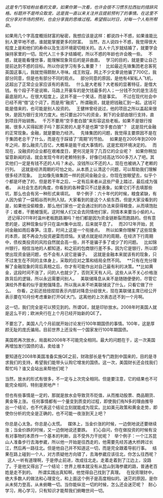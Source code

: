 *这是专门写给粉丝看的文章，如果你第一次看，也许会很不习惯东拉西扯的措辞风格。标题并不是哗众取宠，这是我一直以来关注并且提前预判了的事情。在这里不仅分享对市场的预判，也会分享我的思维过程。希望假以时日，对每一个人有所帮助。*
  
如果用几个字高度概括财富的秘密，我想应该是这样：都说四十不惑，如果谁能比别人更早地不惑，谁就能掌握更多的财富。
 
当然，古人说四十不惑，我觉得很大程度上是和他们的寿命以及生活环境密切相关的。古人十几岁就结婚了，就要学会操持家里的一切。现代人三十多才结婚呢，所以不惑的年龄也许会晚一些。
 
不惑，就是能看懂世事，能理解现象背后的是非曲直。
 
学习的目的，就是要让自己提前达到不惑的目标。所以你说学习有多么重要？！
 
比如最近先锋集团老总客死英国这事儿，我就觉得颇耐人寻味。成王败寇，网上不少文章说他骗了700亿，我部分同意，但是也有部分不同的观点。
 
部分同意的原因，是他有4架私人飞机，这超出了正常企业家应该有的表现。
 
什么是大老板？大老板的显著特征，是借大钱。有个段子不是说嘛，马路上开豪车的是欠钱最多的人；一分钱不欠的是生活在最底层的人。在很大程度上，这并不是一个笑话，而是事实。
 
不过在现代社会中已经不用“借”这个词了，而是用“融资”。所谓融资，就是把钱融汇到一起。这钱可能是借来的，也可能是别人投资的。
 
王健林曾经说过，他的项目之所以盖起来很快，是因为银行支持力度大。他只要出20%的资金，剩下的全部由银行支持，直到项目开始销售。
 
千万不要用“空手套白狼”来形容这些老板。如果不是银行按揭，很多人买得起房子吗？那买房的人是不是也算“空手套白狼”？
 
这是现代金融的正常现象。金融，就是要助力经济。
 
先锋集团的问题，我觉得主要原因不是在于集团老总干了什么，而是在于踩错了“周期”的节拍。
 
如果是在2005年到2009年之间，那么融资几百亿，大概率是能干成大事情的。这是宏观环境决定的。
 
而现在，没融资的企业都在艰难度日，更何况是背了几百亿的企业呢？
 
如果你稍加留意新闻的话，就会发现今年的老赖特别多，好像已经高达1500多万人了吧。其实他们一定是有钱不还的人吗？未必。没钱所以不还的人，现在也被纳入了老赖的行列。
 
这就是经济周期的可怕之处。从本质上认清这个问题，可以帮助我们理解很多经济现象。
 
比如像先锋集团一样的民间金融企业，你现在放眼望去，似乎个个都是坏绝了的，但是若干年之后，一定有后来者从这些尸骨上踏过，最后成为强者。
 
从社会生态的角度，你看到的各种雷只不过是表象。如果它们不去填那些坑，那么也会有另一种形式来填坑。
 
举个例子：六十年代的时候，粮食紧缺，有人因为偷了一袋稻谷而判刑入狱。大家看到的是这个人偷东西，但是大家没看到的是，如果他没偷粮食，那么他们家也一定会通过别的办法来获得粮食，从而填饱肚子；或者，干脆被饿死。这时候人们又会去同情他们家，同情本来要当小偷的人。
 
还记得2011年时温州老板跑路潮吗？他们都是因为资金链断裂而跑路的。但有意思的是，这种现象似乎只在温州集中出现，后来就平息了。
 
而2012年开始，民间金融如雨后春笋。注意，时间上这是一个衔接点。
 
所以如果你理解了这些现象的本质，就不再会为投资避雷而烦恼。关键点就是经济的周期，在经济下行周期中，债权类投资的风险自然就会高一些，并不是骗子多了或少了的问题。
 
比如锦州银行，相信当地的人都知道，和之前的包商银行差不多。因为它是银行，所以即使出现资金链问题，也不会有人说它是骗子。
 
这就是金融本来就该有的现象，只不过发生在不同的主体身上，采取的应对之策和结局全然不同。
 
**只有在充分理解了金融现象的背后真相之后，你才有可能作出对自己最有利的决策。**比如黄金，这段时间不涨了，问的人也就少了，否则天天有人问。这些人从不关心价格涨跌背后的逻辑，所以永远需要问别人。
 
美联储降息从来不是随随便便的，尽管它演给外界看的似乎是勉强降息。所以我从来不听美联储说了什么，只看它做了什么。
 
你看，之前还扭扭捏捏表示内部对降息分歧很大，现在美联储主席已经公开表示要在10月份考虑重新打开QE大门。这离他的上次表态还不到一个月啊。
  
这一切，我们完全是可以预见到的。所谓QE，就是印钞放水。2008年时美国人就是这么干的；欧洲央行在上个月已经开始新的QE了。
  
不要忘了，美国人几个月前就开始讨论发行100年期国债的事情。100年，这是厚颜无耻的庞氏骗局。目前世界上还没有一个国家发行100年期国债。
  
美国若再次放水，局面和2008年不可能完全相同。最大的问题在于，这一次美国再增加发行国债的话，卖给谁？
  
要知道在2008年美国准备实施QE之前，财政部长是专门跑到中国来的，目的是寻求我们的支持，希望我们能带头认购它增发的国债。这一次，美国财长还会找我们帮忙吗？谁又会站出来帮他们呢？
  
当然，放水的形式有很多，不一定与上次完全相同。但是要注意，它的结果也不可能完全相同，特别是房地产！
  
但也有些事情是一定的，那就是放水会导致货币贬值，从而推动股票、商品期货、黄金等上涨。
任何事情都有一个量变到质变的过程，即使我们有N多的理由推导出一个结论，也不代表这个结论立刻就能成为现实。比如美元政策和黄金走势，即使你分析的完全是正确的，也不可能一夜涨到天上吧？
  
你总是心太急。你总是心太慌。
 
媒体上，当金价涨的时候，一边倒地说还要继续涨；当金价跌的时候，又一边倒地说还要跌。
 
扪心自问，你在做投资的时候有没有对事物的本质作一个基本的判断，且不受外力干扰呢？
 
举个例子：一个江苏昆山人准备步行去海参崴，所以他一开始是往西走的，他需要先经苏通大桥跨过长江，然后再一路往北。但是他自己并不知道这一切，而是完全跟着导航行事。
 
结果在路上碰到一个人，对方质疑他方向错了，去海参崴应该往北，你怎么往西呢？
 
这人一听有道理啊，于是停止前进，改成往北走。走着走着到了江边上，没路了。于是他又得出了一个结论：世界上根本就没有从昆山到海参崴的路，普通老百姓是走不到的。
 
所谓实践出真知啊，他觉得自己找到了真理。
 
在投资理财中，绝大多数人的做法和心理变化，和上面这个例子是高度相似的。迷茫的原因，是你从未努力登高，从未俯瞰一切。当你能纵览一切的时候，怎么还会迷茫呢？
 
耐心学习，用心学习，只有知识才能帮我们俯瞰世间一切。